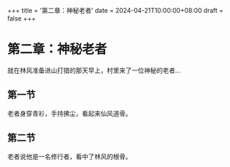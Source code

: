 +++
title = '第二章：神秘老者'
date = 2024-04-21T10:00:00+08:00
draft = false
+++

# 第二章：神秘老者

就在林风准备进山打猎的那天早上，村里来了一位神秘的老者...

## 第一节

老者身穿青衫，手持拂尘，看起来仙风道骨。

## 第二节

老者说他是一名修行者，看中了林风的根骨。